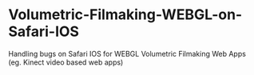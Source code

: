 # Volumetric-Filmaking-WEBGL-on-Safari-IOS
Handling bugs on Safari IOS for WEBGL Volumetric Filmaking Web Apps (eg. Kinect video based web apps)   
